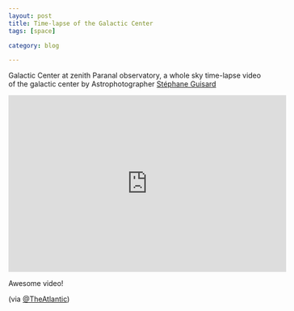 ```yaml
---
layout: post
title: Time-lapse of the Galactic Center
tags: [space]

category: blog

---
```


Galactic Center at zenith Paranal observatory, a whole sky time-lapse video of the galactic center by Astrophotographer [Stéphane Guisard](https://vimeo.com/sguisard)


<iframe src="https://player.vimeo.com/video/68260417" width="550" height="350" frameborder="0" webkitAllowFullScreen mozallowfullscreen allowFullScreen></iframe>

Awesome video!

(via [@TheAtlantic](https://www.theatlantic.com/technology/archive/2013/06/you-are-here-a-whole-sky-time-lapse-of-the-galactic-center/276891/))
